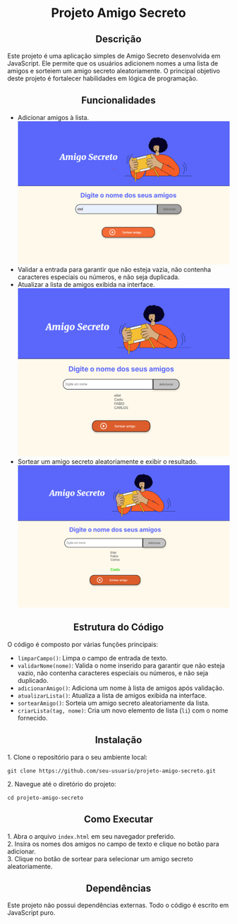 <h1 align="center">Projeto Amigo Secreto</h1>

<h2 align="center">Descrição</h2>
<p>
Este projeto é uma aplicação simples de Amigo Secreto desenvolvida em JavaScript. Ele permite que os usuários adicionem nomes a uma lista de amigos e sorteiem um amigo secreto aleatoriamente. O principal objetivo deste projeto é fortalecer habilidades em lógica de programação.
</p>

<h2 align="center">Funcionalidades</h2>
<ul>
  <li>Adicionar amigos à lista.</li>
  <img src="challenge-amigo-secreto_pt-main/assets/Adicionando_amigos_Readme.png" style="width:600px; height:auto;">
  <li>Validar a entrada para garantir que não esteja vazia, não contenha caracteres especiais ou números, e não seja duplicada.</li>
  <li>Atualizar a lista de amigos exibida na interface.</li>
  <img src="challenge-amigo-secreto_pt-main/assets/Hora_de_Sortear_amigos_Readme.png" style="width:600px; height:auto;">
  <li>Sortear um amigo secreto aleatoriamente e exibir o resultado.</li>
  <img src="challenge-amigo-secreto_pt-main/assets/Realizei_o_sorteio_readme.png" style="width:600px; height:auto;">
</ul>

<h2 align="center">Estrutura do Código</h2>
<p>
O código é composto por várias funções principais:
</p>
<ul>
  <li><code>limparCampo()</code>: Limpa o campo de entrada de texto.</li>
  <li><code>validarNome(nome)</code>: Valida o nome inserido para garantir que não esteja vazio, não contenha caracteres especiais ou números, e não seja duplicado.</li>
  <li><code>adicionarAmigo()</code>: Adiciona um nome à lista de amigos após validação.</li>
  <li><code>atualizarLista()</code>: Atualiza a lista de amigos exibida na interface.</li>
  <li><code>sortearAmigo()</code>: Sorteia um amigo secreto aleatoriamente da lista.</li>
  <li><code>criarLista(tag, nome)</code>: Cria um novo elemento de lista (<code>li</code>) com o nome fornecido.</li>
</ul>

<h2 align="center">Instalação</h2>
<p>
1. Clone o repositório para o seu ambiente local:
</p>
<pre><code>git clone https://github.com/seu-usuario/projeto-amigo-secreto.git</code></pre>
<p>
2. Navegue até o diretório do projeto:
</p>
<pre><code>cd projeto-amigo-secreto</code></pre>

<h2 align="center">Como Executar</h2>
<p>
1. Abra o arquivo <code>index.html</code> em seu navegador preferido.<br>
2. Insira os nomes dos amigos no campo de texto e clique no botão para adicionar.<br>
3. Clique no botão de sortear para selecionar um amigo secreto aleatoriamente.
</p>

<h2 align="center">Dependências</h2>
<p>
Este projeto não possui dependências externas. Todo o código é escrito em JavaScript puro.
</p>
